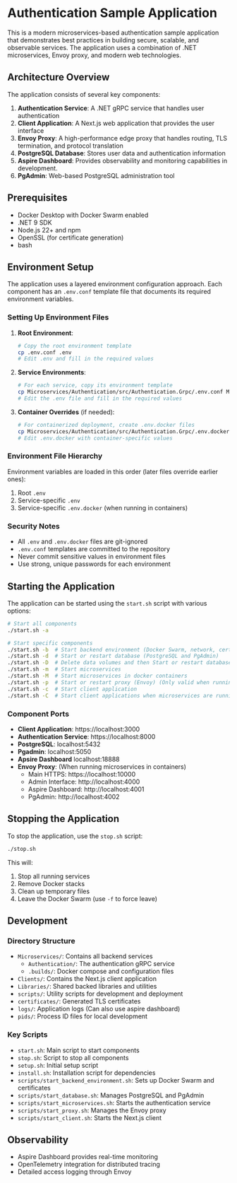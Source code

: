 # Authentication Sample Application

This is a modern microservices-based authentication sample application that demonstrates best practices in building secure, scalable, and observable services. The application uses a combination of .NET microservices, Envoy proxy, and modern web technologies.

## Architecture Overview

The application consists of several key components:

1. **Authentication Service**: A .NET gRPC service that handles user authentication
2. **Client Application**: A Next.js web application that provides the user interface
3. **Envoy Proxy**: A high-performance edge proxy that handles routing, TLS termination, and protocol translation
4. **PostgreSQL Database**: Stores user data and authentication information
5. **Aspire Dashboard**: Provides observability and monitoring capabilities in development.
6. **PgAdmin**: Web-based PostgreSQL administration tool

## Prerequisites

- Docker Desktop with Docker Swarm enabled
- .NET 9 SDK
- Node.js 22+ and npm
- OpenSSL (for certificate generation)
- bash

## Environment Setup

The application uses a layered environment configuration approach. Each component has an `.env.conf` template file that documents its required environment variables.

### Setting Up Environment Files

1. **Root Environment**:
   ```bash
   # Copy the root environment template
   cp .env.conf .env
   # Edit .env and fill in the required values
   ```

2. **Service Environments**:
   ```bash
   # For each service, copy its environment template
   cp Microservices/Authentication/src/Authentication.Grpc/.env.conf Microservices/Authentication/src/Authentication.Grpc/.env
   # Edit the .env file and fill in the required values
   ```

3. **Container Overrides** (if needed):
   ```bash
   # For containerized deployment, create .env.docker files
   cp Microservices/Authentication/src/Authentication.Grpc/.env.docker.conf Microservices/Authentication/src/Authentication.Grpc/.env.docker
   # Edit .env.docker with container-specific values
   ```

### Environment File Hierarchy

Environment variables are loaded in this order (later files override earlier ones):
1. Root `.env`
2. Service-specific `.env`
3. Service-specific `.env.docker` (when running in containers)

### Security Notes

- All `.env` and `.env.docker` files are git-ignored
- `.env.conf` templates are committed to the repository
- Never commit sensitive values in environment files
- Use strong, unique passwords for each environment

## Starting the Application

The application can be started using the `start.sh` script with various options:

```bash
# Start all components
./start.sh -a

# Start specific components
./start.sh -b  # Start backend environment (Docker Swarm, network, certificates)
./start.sh -d  # Start or restart database (PostgreSQL and PgAdmin)
./start.sh -D  # Delete data volumes and then Start or restart database
./start.sh -m  # Start microservices
./start.sh -M  # Start microservices in docker containers
./start.sh -p  # Start or restart proxy (Envoy) (Only valid when running microservices in containers)
./start.sh -c  # Start client application
./start.sh -C  # Start client applications when microservices are running in containers

```

### Component Ports

- **Client Application**: https://localhost:3000
- **Authentication Service**: https://localhost:8000
- **PostgreSQL**: localhost:5432
- **Pgadmin**: localhost:5050
- **Apsire Dashboard** localhost:18888
- **Envoy Proxy**: (When running microservices in containers)
  - Main HTTPS: https://localhost:10000
  - Admin Interface: http://localhost:4000
  - Aspire Dashboard: http://localhost:4001
  - PgAdmin: http://localhost:4002

## Stopping the Application

To stop the application, use the `stop.sh` script:

```bash
./stop.sh
```

This will:
1. Stop all running services
2. Remove Docker stacks
3. Clean up temporary files
4. Leave the Docker Swarm (use `-f` to force leave)

## Development

### Directory Structure

- `Microservices/`: Contains all backend services
  - `Authentication/`: The authentication gRPC service
  - `.builds/`: Docker compose and configuration files
- `Clients/`: Contains the Next.js client application
- `Libraries/`: Shared backed libraries and utilities
- `scripts/`: Utility scripts for development and deployment
- `certificates/`: Generated TLS certificates
- `logs/`: Application logs (Can also use aspire dashboard)
- `pids/`: Process ID files for local development

### Key Scripts

- `start.sh`: Main script to start components
- `stop.sh`: Script to stop all components
- `setup.sh`: Initial setup script
- `install.sh`: Installation script for dependencies
- `scripts/start_backend_environment.sh`: Sets up Docker Swarm and certificates
- `scripts/start_database.sh`: Manages PostgreSQL and PgAdmin
- `scripts/start_microservices.sh`: Starts the authentication service
- `scripts/start_proxy.sh`: Manages the Envoy proxy
- `scripts/start_client.sh`: Starts the Next.js client


## Observability

- Aspire Dashboard provides real-time monitoring
- OpenTelemetry integration for distributed tracing
- Detailed access logging through Envoy
